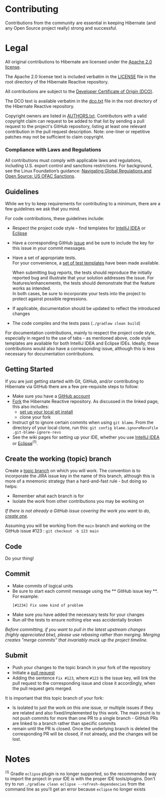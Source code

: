 # Contributing

Contributions from the community are essential in keeping Hibernate (and any Open Source
project really) strong and successful.  

# Legal

All original contributions to Hibernate are licensed under the 
[Apache 2.0 license](https://www.apache.org/licenses/LICENSE-2.0).

The Apache 2.0 license text is included verbatim in the [LICENSE](LICENSE) file in the root directory
of the Hibernate Reactive repository.

All contributions are subject to the [Developer Certificate of Origin (DCO)](https://developercertificate.org/).  

The DCO text is available verbatim in the [dco.txt](dco.txt) file in the root directory
of the Hibernate Reactive repository.

Copyright owners are listed in [AUTHORS.txt](AUTHORS.txt).
Contributors with a valid copyright claim can request to be added to that list
by sending a pull request to the project's GitHub repository,
listing at least one relevant contribution in the pull request description.
Note: one-liner or repetitive patches may not be sufficient to claim copyright.

### Compliance with Laws and Regulations

All contributions must comply with applicable laws and regulations, including U.S. export control and sanctions restrictions.
For background, see the Linux Foundation’s guidance:
[Navigating Global Regulations and Open Source: US OFAC Sanctions](https://www.linuxfoundation.org/blog/navigating-global-regulations-and-open-source-us-ofac-sanctions).

## Guidelines

While we try to keep requirements for contributing to a minimum, there are a few guidelines 
we ask that you mind.

For code contributions, these guidelines include:
* Respect the project code style - find templates for [IntelliJ IDEA](https://hibernate.org/community/contribute/intellij-idea/) or [Eclipse](https://hibernate.org/community/contribute/eclipse-ide/)
* Have a corresponding GitHub [issue](https://github.com/hibernate/hibernate-reactive/issues) and be sure to include
  the key for this issue in your commit messages.
* Have a set of appropriate tests.  
  For your convenience, a [set of test templates](https://github.com/hibernate/hibernate-test-case-templates/tree/main/reactive)
  have been made available.
  	
  When submitting bug reports, the tests should reproduce the initially reported bug and illustrate that your solution addresses the issue.
  For features/enhancements, the tests should demonstrate that the feature works as intended.  
  In both cases, be sure to incorporate your tests into the project to protect against possible regressions.
* If applicable, documentation should be updated to reflect the introduced changes
* The code compiles and the tests pass (`./gradlew clean build`)

For documentation contributions, mainly to respect the project code style, especially in regard 
to the use of tabs - as mentioned above, code style templates are available for both IntelliJ IDEA and Eclipse
IDEs.  Ideally, these contributions would also have a corresponding issue, although this 
is less necessary for documentation contributions.

## Getting Started

If you are just getting started with Git, GitHub, and/or contributing to Hibernate via
GitHub there are a few pre-requisite steps to follow:

* Make sure you have a [GitHub account](https://github.com/signup/free)
* [Fork](https://help.github.com/articles/fork-a-repo) the Hibernate Reactive repository.  As discussed in
the linked page, this also includes:
    * [set up your local git install](https://help.github.com/articles/set-up-git) 
    * clone your fork
* Instruct git to ignore certain commits when using `git blame`. From the directory of your local clone, run this: `git config blame.ignoreRevsFile .git-blame-ignore-revs`
* See the wiki pages for setting up your IDE, whether you use 
[IntelliJ IDEA](https://hibernate.org/community/contribute/intellij-idea/)
or [Eclipse](https://hibernate.org/community/contribute/eclipse-ide/)<sup>(1)</sup>.


## Create the working (topic) branch

Create a [topic branch](https://git-scm.com/book/en/Git-Branching-Branching-Workflows#Topic-Branches) 
on which you will work.  The convention is to incorporate the JIRA issue key in the name of this branch,
although this is more of a mnemonic strategy than a hard-and-fast rule - but doing so helps:
* Remember what each branch is for 
* Isolate the work from other contributions you may be working on

_If there is not already a GitHub issue covering the work you want to do, [create one](https://github.com/hibernate/hibernate-reactive/issues/new)._
  
Assuming you will be working from the `main` branch and working
on the GitHub issue #123 : `git checkout -b 123 main`

## Code

Do your thing!


## Commit

* Make commits of logical units
* Be sure to start each commit message using the ** GitHub issue key **. For example:
  ```
  [#1234] Fix some kind of problem
  ```
* Make sure you have added the necessary tests for your changes
* Run _all_ the tests to ensure nothing else was accidentally broken

_Before committing, if you want to pull in the latest upstream changes (highly
appreciated btw), please use rebasing rather than merging.  Merging creates
"merge commits" that invariably muck up the project timeline._

## Submit

* Push your changes to the topic branch in your fork of the repository
* Initiate a [pull request](https://help.github.com/articles/creating-a-pull-request)
* Adding the sentence `Fix #123`, where `#123` is the issue key, will link the pull request to the corresponding issue
  and close it accordingly, when the pull request gets merged.

It is important that this topic branch of your fork:

* Is isolated to just the work on this one issue, or multiple issues if they are
  related and also fixed/implemented by this work.  The main point is to not push commits for more than
  one PR to a single branch - GitHub PRs are linked to a branch rather than specific commits
* remain until the PR is closed. Once the underlying branch is deleted the corresponding PR will be closed,
  if not already, and the changes will be lost.

# Notes
<sup>(1)</sup> Gradle `eclipse` plugin is no longer supported, so the recommended way to import the project in your IDE is with the proper IDE tools/plugins. Don't try to run `./gradlew clean eclipse --refresh-dependencies` from the command line as you'll get an error because `eclipse` no longer exists
